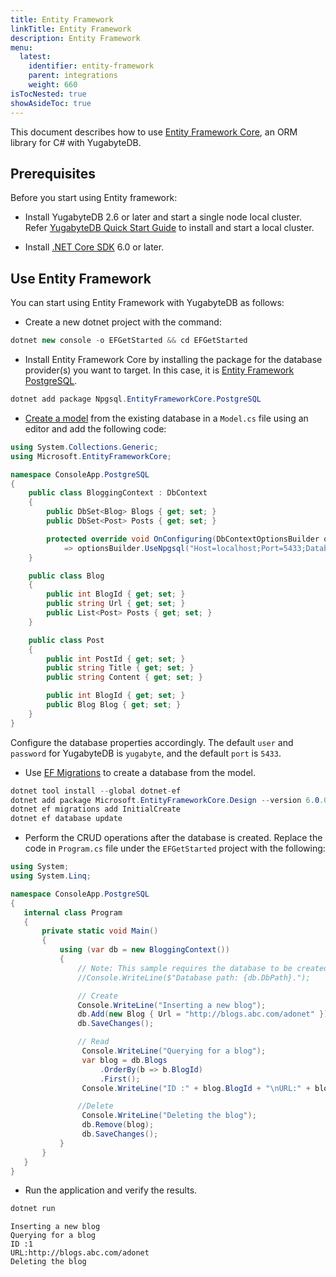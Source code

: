 ```yaml
---
title: Entity Framework
linkTitle: Entity Framework
description: Entity Framework
menu:
  latest:
    identifier: entity-framework
    parent: integrations
    weight: 660
isTocNested: true
showAsideToc: true
---
```


This document describes how to use [Entity Framework Core](https://docs.microsoft.com/en-us/ef/core/), an ORM library for C# with YugabyteDB.

## Prerequisites

Before you start using Entity framework:

- Install YugabyteDB 2.6 or later and start a single node local cluster. Refer [YugabyteDB Quick Start Guide](/latest/quick-start/) to install and start a local cluster.

- Install [.NET Core SDK](https://dotnet.microsoft.com/en-us/download) 6.0 or later.

## Use Entity Framework

You can start using Entity Framework with YugabyteDB as follows:

- Create a new dotnet project with the command:

```csharp
dotnet new console -o EFGetStarted && cd EFGetStarted
```

- Install Entity Framework Core by installing the package for the database provider(s) you want to target. In this case, it is [Entity Framework PostgreSQL](https://www.nuget.org/packages/Npgsql.EntityFrameworkCore.PostgreSQL).

```csharp
dotnet add package Npgsql.EntityFrameworkCore.PostgreSQL
```

- [Create a model](https://docs.microsoft.com/en-us/ef/core/modeling/) from the existing database in a `Model.cs` file using an editor and add the following code:

```cs
using System.Collections.Generic;
using Microsoft.EntityFrameworkCore;

namespace ConsoleApp.PostgreSQL
{
    public class BloggingContext : DbContext
    {
        public DbSet<Blog> Blogs { get; set; }
        public DbSet<Post> Posts { get; set; }

        protected override void OnConfiguring(DbContextOptionsBuilder optionsBuilder)
            => optionsBuilder.UseNpgsql("Host=localhost;Port=5433;Database=yugabyte;Username=yugabyte;Password=yugabyte");
    }

    public class Blog
    {
        public int BlogId { get; set; }
        public string Url { get; set; }
        public List<Post> Posts { get; set; }
    }

    public class Post
    {
        public int PostId { get; set; }
        public string Title { get; set; }
        public string Content { get; set; }

        public int BlogId { get; set; }
        public Blog Blog { get; set; }
    }
}
```

Configure the database properties accordingly. The default `user` and `password` for YugabyteDB is `yugabyte`, and the default `port` is `5433`.

- Use [EF Migrations](https://docs.microsoft.com/en-us/ef/core/managing-schemas/migrations/?tabs=dotnet-core-cli) to create a database from the model.

```csharp
dotnet tool install --global dotnet-ef
dotnet add package Microsoft.EntityFrameworkCore.Design --version 6.0.0 //Mention the .NET Core SDK version you installed above.
dotnet ef migrations add InitialCreate
dotnet ef database update
```

- Perform the CRUD operations after the database is created. Replace the code in `Program.cs` file under the `EFGetStarted` project with the following:

```cs
using System;
using System.Linq;

namespace ConsoleApp.PostgreSQL
{
   internal class Program
   {
       private static void Main()
       {
           using (var db = new BloggingContext())
           {
               // Note: This sample requires the database to be created before running.
               //Console.WriteLine($"Database path: {db.DbPath}.");

               // Create
               Console.WriteLine("Inserting a new blog");
               db.Add(new Blog { Url = "http://blogs.abc.com/adonet" });
               db.SaveChanges();

               // Read
                Console.WriteLine("Querying for a blog");
                var blog = db.Blogs
                    .OrderBy(b => b.BlogId)
                    .First();
                Console.WriteLine("ID :" + blog.BlogId + "\nURL:" + blog.Url);

               //Delete
                Console.WriteLine("Deleting the blog");
                db.Remove(blog);
                db.SaveChanges();
           }
       }
   }
}
```

- Run the application and verify the results.

```csharp
dotnet run
```

```output
Inserting a new blog
Querying for a blog
ID :1
URL:http://blogs.abc.com/adonet
Deleting the blog
```

